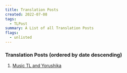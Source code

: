 ```yaml
---
title: Translation Posts
created: 2022-07-08
tags: 
  - TLPost
summary: A List of all Translation Posts
flags: 
  - unlisted
---
```


### Translation Posts (ordered by date descending)

1. [Music TL and Yorushika](./yorushika)